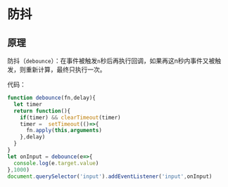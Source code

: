 

 # 防抖


## 原理

防抖（`debounce`）：在事件被触发`n`秒后再执行回调，如果再这n秒内事件又被触发，则重新计算，最终只执行一次。



代码：
```js
function debounce(fn,delay){
  let timer
  return function(){
    if(timer) && clearTimeout(timer)
    timer =  setTimeout(()=>{
      fn.apply(this,arguments)
    },delay)
  }
}
let onInput = debounce(e=>{
  console.log(e.target.value)
},1000)
document.querySelector('input').addEventListener('input',onInput)
```

